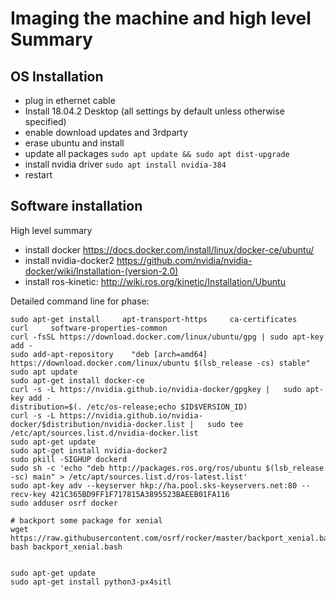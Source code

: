 # Imaging the machine and high level Summary

## OS Installation
* plug in ethernet cable
* Install 18.04.2 Desktop (all settings by default unless otherwise specified)
 * enable download updates and 3rdparty
* erase ubuntu and install
* update all packages `sudo apt update && sudo apt dist-upgrade`
* install nvidia driver `sudo apt install nvidia-384` 
* restart

## Software installation

High level summary
* install docker https://docs.docker.com/install/linux/docker-ce/ubuntu/
* install nvidia-docker2 https://github.com/nvidia/nvidia-docker/wiki/Installation-(version-2.0)
* install ros-kinetic: http://wiki.ros.org/kinetic/Installation/Ubuntu

Detailed command line for phase:

```
sudo apt-get install     apt-transport-https     ca-certificates     curl     software-properties-common
curl -fsSL https://download.docker.com/linux/ubuntu/gpg | sudo apt-key add -
sudo add-apt-repository    "deb [arch=amd64] https://download.docker.com/linux/ubuntu $(lsb_release -cs) stable"
sudo apt update
sudo apt-get install docker-ce
curl -s -L https://nvidia.github.io/nvidia-docker/gpgkey |   sudo apt-key add -
distribution=$(. /etc/os-release;echo $ID$VERSION_ID)
curl -s -L https://nvidia.github.io/nvidia-docker/$distribution/nvidia-docker.list |   sudo tee /etc/apt/sources.list.d/nvidia-docker.list
sudo apt-get update
sudo apt-get install nvidia-docker2
sudo pkill -SIGHUP dockerd
sudo sh -c 'echo "deb http://packages.ros.org/ros/ubuntu $(lsb_release -sc) main" > /etc/apt/sources.list.d/ros-latest.list'
sudo apt-key adv --keyserver hkp://ha.pool.sks-keyservers.net:80 --recv-key 421C365BD9FF1F717815A3895523BAEEB01FA116
sudo adduser osrf docker

# backport some package for xenial
wget https://raw.githubusercontent.com/osrf/rocker/master/backport_xenial.bash
bash backport_xenial.bash


sudo apt-get update
sudo apt-get install python3-px4sitl
```
